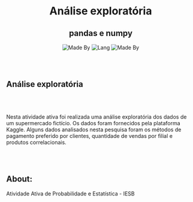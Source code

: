 <!-- <p align="center">
    <img alt="Logo" src="logo.png">
</p> -->

<h1 align="center">
    Análise exploratória
</h1>

<h2 align="center">
    pandas e numpy
</h2>

<p align="center">
    <!-- <img alt="CentOS Version" src="https://img.shields.io/badge/Linux-CentOS8-green"> -->
    <img alt="Made By" src="https://img.shields.io/badge/Made%20By-Hugo%20Pfeffer-purple?style=for-the-badge">
    <img alt="Lang" src="https://img.shields.io/badge/Python-blue?style=for-the-badge">
    <img alt="Made By" src="https://img.shields.io/badge/License-GPL%203.0-green?style=for-the-badge">
</p>

</br>
</br>


<h2>Análise exploratória</h2>
</br></br>

Nesta atividade ativa foi realizada uma análise exploratória dos dados de um supermercado fictício. Os dados foram fornecidos pela plataforma Kaggle. Alguns dados analisados nesta pesquisa foram os métodos de pagamento preferido por clientes, quantidade de vendas por filial e produtos correlacionais. 

</br></br>

<h2>About:</h2>
Atividade Ativa de Probabilidade e Estatística - IESB
</br></br>


</br></br>








